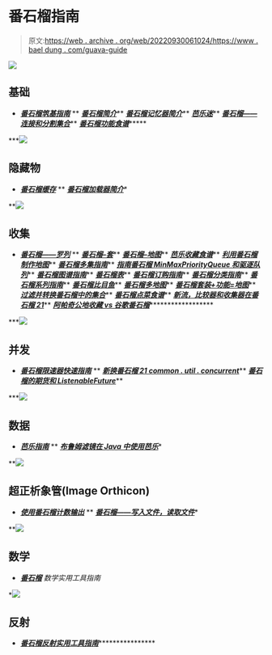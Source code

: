 # 番石榴指南

> 原文:[https://web . archive . org/web/20220930061024/https://www . bael dung . com/guava-guide](https://web.archive.org/web/20220930061024/https://www.baeldung.com/guava-guide)

![](../Images/aab545ad0facbc04004243680c94a473.png)

## 基础

*   ***[番石榴筑基指南](/web/20220523153036/https://www.baeldung.com/guava-preconditions)***
**   ***[番石榴简介](/web/20220523153036/https://www.baeldung.com/guava-throwables)*****   ***[番石榴记忆器简介](/web/20220523153036/https://www.baeldung.com/guava-memoizer)*****   ***[芭乐迷](/web/20220523153036/https://www.baeldung.com/guava-string-charmatcher)*****   ***[番石榴——连接和分割集合](/web/20220523153036/https://www.baeldung.com/guava-joiner-and-splitter-tutorial)*****   ***[番石榴功能食谱](/web/20220523153036/https://www.baeldung.com/guava-functions-predicates)********

***![](../Images/63e0a4dc4a732357e7282530957d28f7.png)

## 隐藏物

*   ***[番石榴缓存](/web/20220523153036/https://www.baeldung.com/guava-cache)***
**   ***[番石榴加载器简介](/web/20220523153036/https://www.baeldung.com/guava-cacheloader)****

**![](../Images/f7ed203bb518cf14008d04f0601f985b.png)

## 收集

*   ***[番石榴——罗列](/web/20220523153036/https://www.baeldung.com/guava-lists)***
**   ***[番石榴–套](/web/20220523153036/https://www.baeldung.com/guava-sets)*****   ***[番石榴–地图](/web/20220523153036/https://www.baeldung.com/guava-maps)*****   ***[芭乐收藏食谱](/web/20220523153036/https://www.baeldung.com/guava-collections)*****   ***[利用番石榴制作地图](/web/20220523153036/https://www.baeldung.com/guava-mapmaker)*****   ***[番石榴多集指南](/web/20220523153036/https://www.baeldung.com/guava-multiset)*****   ***[指南番石榴 MinMaxPriorityQueue 和驱逐队列](/web/20220523153036/https://www.baeldung.com/guava-minmax-priority-queue-and-evicting-queue)*****   ***[番石榴图谱指南](/web/20220523153036/https://www.baeldung.com/guava-rangemap)*****   ***[番石榴表](/web/20220523153036/https://www.baeldung.com/guava-table)*****   ***[番石榴订购指南](/web/20220523153036/https://www.baeldung.com/guava-ordering)*****   ***[番石榴分类指南](/web/20220523153036/https://www.baeldung.com/guava-class-to-instance-map)*****   ***[番石榴系列指南](/web/20220523153036/https://www.baeldung.com/guava-rangeset)*****   ***[番石榴比目鱼](/web/20220523153036/https://www.baeldung.com/guava-bimap)*****   ***[番石榴多地图](/web/20220523153036/https://www.baeldung.com/guava-multimap)*****   ***[番石榴套装+功能=地图](/web/20220523153036/https://www.baeldung.com/guava-set-function-map-tutorial)*****   ***[过滤并转换番石榴中的集合](/web/20220523153036/https://www.baeldung.com/guava-filter-and-transform-a-collection)*****   ***[番石榴点菜食谱](/web/20220523153036/https://www.baeldung.com/guava-order)*****   ***[新流，比较器和收集器在番石榴 21](/web/20220523153036/https://www.baeldung.com/guava-21-new)*****   ***[阿帕奇公地收藏 vs 谷歌番石榴](/web/20220523153036/https://www.baeldung.com/apache-commons-collections-vs-guava)*********************

***![](../Images/848dbfb0fe3a7a6c1caa75991df36a4d.png)

## 并发

*   ***[番石榴限速器快速指南](/web/20220523153036/https://www.baeldung.com/guava-rate-limiter)***
**   ***[新换番石榴 21 common . util . concurrent](/web/20220523153036/https://www.baeldung.com/guava-21-util-concurrent)*****   ***[番石榴的期货和 ListenableFuture](/web/20220523153036/https://www.baeldung.com/guava-futures-listenablefuture)*****

***![](../Images/f339bf3f241d86b5af7b02e6edb69c7f.png)

## 数据

*   ***[芭乐指南](/web/20220523153036/https://www.baeldung.com/guava-eventbus)***
**   ***[布鲁姆滤镜在 Java 中使用芭乐](/web/20220523153036/https://www.baeldung.com/guava-bloom-filter)****

**![](../Images/eac2d19243a7fa2e594a2ee52239886e.png)

## 超正析象管(Image Orthicon)

*   ***[使用番石榴计数输出](/web/20220523153036/https://www.baeldung.com/guava-counting-outputstream)***
**   ***[番石榴——写入文件，读取文件](/web/20220523153036/https://www.baeldung.com/guava-write-to-file-read-from-file)****

**![](../Images/fa094da15ac260d1c31dd101f8d30179.png)

## 数学

*   ***[番石榴](/web/20220523153036/https://www.baeldung.com/guava-math)** 数学实用工具指南*

*![](../Images/50218ec46fb99d98830fdcdf4d4bcd1a.png)

## 反射

*   ***[番石榴反射实用工具指南](/web/20220523153036/https://www.baeldung.com/guava-reflection)*******************